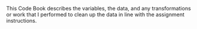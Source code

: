 This Code Book describes the variables, the data, and any transformations or work that I performed to clean up the data in line with the assignment instructions.
